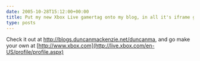```yaml
---
date: 2005-10-28T15:12:00+00:00
title: Put my new Xbox Live gamertag onto my blog, in all it's iframe glory...
type: posts
---
```

Check it out at http://blogs.duncanmackenzie.net/duncanma, and go make your own at [http://www.xbox.com](http://live.xbox.com/en-US/profile/profile.aspx)

